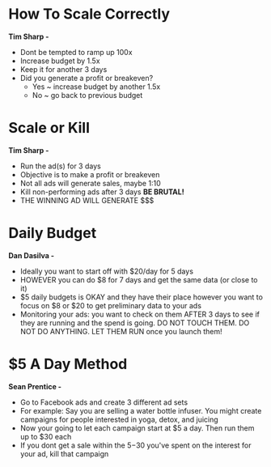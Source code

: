 # How To Scale Correctly 
**Tim Sharp -**
* Dont be tempted to ramp up 100x
* Increase budget by 1.5x
* Keep it for another 3 days
* Did you generate a profit or breakeven?
  * Yes ~ increase budget by another 1.5x
  * No ~ go back to previous budget

# Scale or Kill 
**Tim Sharp -**
* Run the ad(s) for 3 days
* Objective is to make a profit or breakeven
* Not all ads will generate sales, maybe 1:10
* Kill non-performing ads after 3 days **BE BRUTAL!**
* THE WINNING AD WILL GENERATE $$$


# Daily Budget 
**Dan Dasilva -**
* Ideally you want to start off with $20/day for 5 days
* HOWEVER you can do $8 for 7 days and get the same data (or close to it)
* $5 daily budgets is OKAY and they have their place however you want to focus on $8 or $20 to get preliminary data to your ads
* Monitoring your ads: you want to check on them AFTER 3 days to see if they are running and the spend is going. DO NOT TOUCH THEM. DO NOT DO ANYTHING. LET THEM RUN once you launch them!

# $5 A Day Method
**Sean Prentice -**
* Go to Facebook ads and create 3 different ad sets
* For example: Say you are selling a water bottle infuser. You might create campaigns for people interested in yoga, detox, and juicing
* Now your going to let each campaign start at $5 a day. Then run them up to $30 each
* If you dont get a sale within the $5-$30 you've spent on the interest for your ad, kill that campaign
